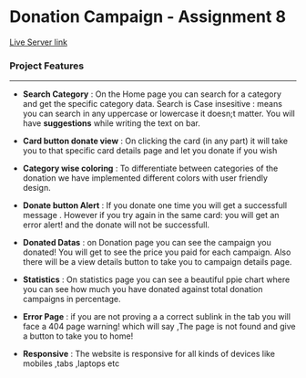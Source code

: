 # Donation Campaign - Assignment 8 

 [Live Server link](https://b8a8-donation-campaign-abdnimit.netlify.app/) 


### Project Features
---

- **Search Category** : On the Home page you can search for a category and get the specific category data. Search is Case insesitive : means you can search in any uppercase or lowercase it doesn;t matter. You will have **suggestions** while writing the text on bar. 

- **Card button donate view** : On clicking the card (in any part) it will take you to that specific card details page and let you donate if you wish

- **Category wise coloring** : To differentiate between categories of the donation we have implemented different colors with user friendly design.

- **Donate button Alert** : If you donate one time you will get a successfull message . However if you try again in the same card: you will get an error alert! and the donate will not be successfull.

- **Donated Datas** : on Donation page you can see the campaign you donated! You will get to see the price you paid for each campaign. Also there will be a view details button to take you to campaign details page.

- **Statistics** : On statistics page you can see a beautiful ppie chart where you can see how much you have donated against total donation campaigns in percentage.

- **Error Page** : if you are not proving a a correct sublink in the tab you will face a 404 page warning! which will say ,The page is not found and give a button to take you to home!

- **Responsive** : The website is responsive for all kinds of devices like mobiles ,tabs ,laptops etc 





